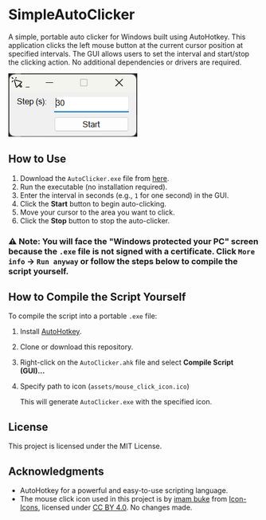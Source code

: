 # SimpleAutoClicker

A simple, portable auto clicker for Windows built using AutoHotkey. This application clicks the left mouse button at the current cursor position at specified intervals. The GUI allows users to set the interval and start/stop the clicking action. No additional dependencies or drivers are required.

![GUI Screenshot](assets/gui_screenshot.png)

## How to Use

1. Download the `AutoClicker.exe` file from [here](https://github.com/Daniil-Horobets/SimpleAutoClicker/releases).
2. Run the executable (no installation required).
3. Enter the interval in seconds (e.g., `1` for one second) in the GUI.
4. Click the **Start** button to begin auto-clicking. 
5. Move your cursor to the area you want to click.
6. Click the **Stop** button to stop the auto-clicker.

### ⚠️ Note: You will face the "Windows protected your PC" screen because the `.exe` file is not signed with a certificate. Click `More info` → `Run anyway` or follow the steps below to compile the script yourself.

## How to Compile the Script Yourself

To compile the script into a portable `.exe` file:

1. Install [AutoHotkey](https://www.autohotkey.com/).
2. Clone or download this repository.
3. Right-click on the `AutoClicker.ahk` file and select **Compile Script (GUI)...**
4. Specify path to icon (`assets/mouse_click_icon.ico`)


   This will generate `AutoClicker.exe` with the specified icon.

## License

This project is licensed under the MIT License.

## Acknowledgments

- AutoHotkey for a powerful and easy-to-use scripting language.
- The mouse click icon used in this project is by [imam buke](https://icon-icons.com/users/RLvD9WqySEndKw3AhTGTX/icon-sets/) from [Icon-Icons](https://icon-icons.com), licensed under [CC BY 4.0](https://creativecommons.org/licenses/by/4.0/). No changes made.

